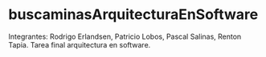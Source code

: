 # buscaminasArquitecturaEnSoftware
Integrantes: Rodrigo Erlandsen, Patricio Lobos, Pascal Salinas, Renton Tapia.
Tarea final arquitectura en software.
